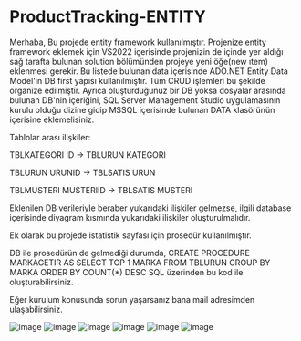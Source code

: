 # ProductTracking-ENTITY

Merhaba,
Bu projede entity framework kullanılmıştır. Projenize entity framework eklemek için VS2022 içerisinde projenizin de içinde yer aldığı sağ tarafta bulunan solution bölümünden projeye yeni öğe(new ıtem) eklenmesi gerekir. 
Bu listede bulunan data içerisinde ADO.NET Entity Data Model'in DB first yapısı kullanılmıştır. Tüm CRUD işlemleri bu şekilde organize edilmiştir. 
Ayrıca oluşturduğunuz bir DB yoksa dosyalar arasında bulunan DB'nin içeriğini, SQL Server Management Studio uygulamasının kurulu olduğu dizine gidip MSSQL içerisinde bulunan DATA klasörünün içerisine eklemelisiniz.

Tablolar arası ilişkiler:

TBLKATEGORI ID -> TBLURUN KATEGORI

TBLURUN URUNID -> TBLSATIS URUN

TBLMUSTERI MUSTERIID -> TBLSATIS MUSTERI

Eklenilen DB verileriyle beraber yukarıdaki ilişkiler gelmezse, ilgili database içerisinde diyagram kısmında yukarıdaki ilişkiler oluşturulmalıdır.

Ek olarak bu projede istatistik sayfası için prosedür kullanılmıştır.

DB ile prosedürün de gelmediği durumda,
CREATE PROCEDURE MARKAGETIR AS SELECT TOP 1 MARKA FROM TBLURUN GROUP BY MARKA ORDER BY COUNT(*) DESC
SQL üzerinden bu kod ile oluşturabilirsiniz.

Eğer kurulum konusunda sorun yaşarsanız bana mail adresimden ulaşabilirsiniz.

![image](https://github.com/OzcanFatihCan/ProductTracking-ENTITY/assets/93872480/64342869-3763-48c5-bbe1-759a07a730cc)
![image](https://github.com/OzcanFatihCan/ProductTracking-ENTITY/assets/93872480/21eb62f4-3343-43f1-885a-bdfc98675013)
![image](https://github.com/OzcanFatihCan/ProductTracking-ENTITY/assets/93872480/ab0c9fc2-fab2-4b13-9d5d-39ddde061ff2)
![image](https://github.com/OzcanFatihCan/ProductTracking-ENTITY/assets/93872480/18eafd5d-8c9b-4c0e-9317-462d0e5ce208)
![image](https://github.com/OzcanFatihCan/ProductTracking-ENTITY/assets/93872480/051d46c5-9292-436a-b092-d585111160dd)
![image](https://github.com/OzcanFatihCan/ProductTracking-ENTITY/assets/93872480/3fb0b7c5-62be-433f-bed1-332ddda87a56)


